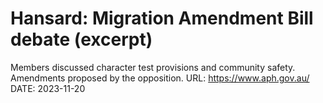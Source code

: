 # Hansard: Migration Amendment Bill debate (excerpt)
Members discussed character test provisions and community safety. Amendments proposed by the opposition.
URL: https://www.aph.gov.au/
DATE: 2023-11-20
